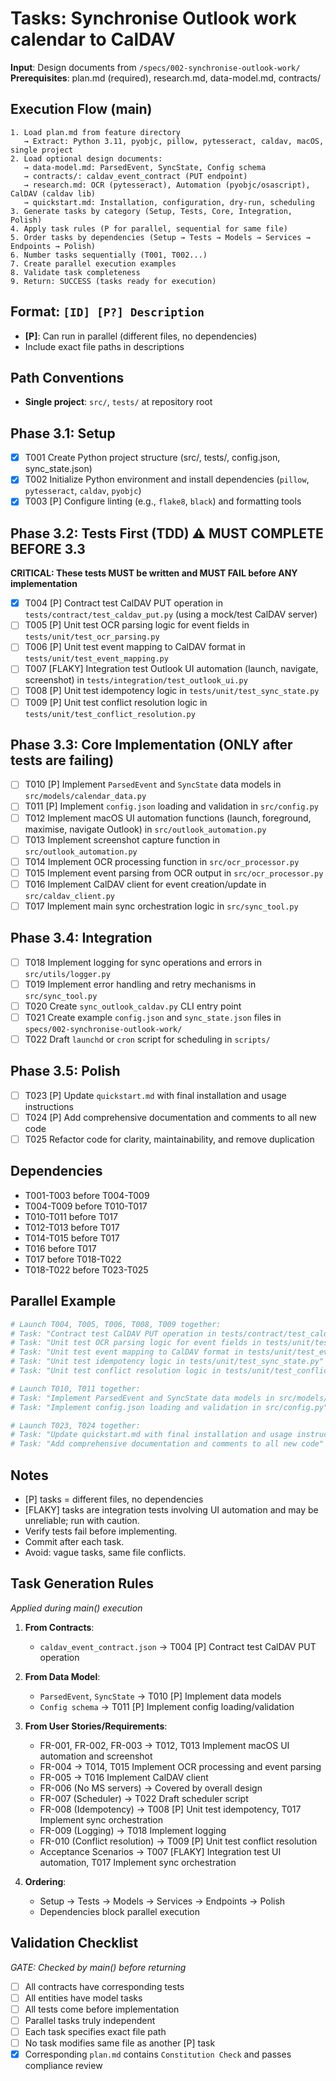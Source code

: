 # Tasks: Synchronise Outlook work calendar to CalDAV

**Input**: Design documents from `/specs/002-synchronise-outlook-work/`
**Prerequisites**: plan.md (required), research.md, data-model.md, contracts/

## Execution Flow (main)
```
1. Load plan.md from feature directory
   → Extract: Python 3.11, pyobjc, pillow, pytesseract, caldav, macOS, single project
2. Load optional design documents:
   → data-model.md: ParsedEvent, SyncState, Config schema
   → contracts/: caldav_event_contract (PUT endpoint)
   → research.md: OCR (pytesseract), Automation (pyobjc/osascript), CalDAV (caldav lib)
   → quickstart.md: Installation, configuration, dry-run, scheduling
3. Generate tasks by category (Setup, Tests, Core, Integration, Polish)
4. Apply task rules (P for parallel, sequential for same file)
5. Order tasks by dependencies (Setup → Tests → Models → Services → Endpoints → Polish)
6. Number tasks sequentially (T001, T002...)
7. Create parallel execution examples
8. Validate task completeness
9. Return: SUCCESS (tasks ready for execution)
```

## Format: `[ID] [P?] Description`
- **[P]**: Can run in parallel (different files, no dependencies)
- Include exact file paths in descriptions

## Path Conventions
- **Single project**: `src/`, `tests/` at repository root

## Phase 3.1: Setup
- [x] T001 Create Python project structure (src/, tests/, config.json, sync_state.json)
- [x] T002 Initialize Python environment and install dependencies (`pillow`, `pytesseract`, `caldav`, `pyobjc`)
- [x] T003 [P] Configure linting (e.g., `flake8`, `black`) and formatting tools

## Phase 3.2: Tests First (TDD) ⚠️ MUST COMPLETE BEFORE 3.3
**CRITICAL: These tests MUST be written and MUST FAIL before ANY implementation**
- [x] T004 [P] Contract test CalDAV PUT operation in `tests/contract/test_caldav_put.py` (using a mock/test CalDAV server)
- [ ] T005 [P] Unit test OCR parsing logic for event fields in `tests/unit/test_ocr_parsing.py`
- [ ] T006 [P] Unit test event mapping to CalDAV format in `tests/unit/test_event_mapping.py`
- [ ] T007 [FLAKY] Integration test Outlook UI automation (launch, navigate, screenshot) in `tests/integration/test_outlook_ui.py`
- [ ] T008 [P] Unit test idempotency logic in `tests/unit/test_sync_state.py`
- [ ] T009 [P] Unit test conflict resolution logic in `tests/unit/test_conflict_resolution.py`

## Phase 3.3: Core Implementation (ONLY after tests are failing)
- [ ] T010 [P] Implement `ParsedEvent` and `SyncState` data models in `src/models/calendar_data.py`
- [ ] T011 [P] Implement `config.json` loading and validation in `src/config.py`
- [ ] T012 Implement macOS UI automation functions (launch, foreground, maximise, navigate Outlook) in `src/outlook_automation.py`
- [ ] T013 Implement screenshot capture function in `src/outlook_automation.py`
- [ ] T014 Implement OCR processing function in `src/ocr_processor.py`
- [ ] T015 Implement event parsing from OCR output in `src/ocr_processor.py`
- [ ] T016 Implement CalDAV client for event creation/update in `src/caldav_client.py`
- [ ] T017 Implement main sync orchestration logic in `src/sync_tool.py`

## Phase 3.4: Integration
- [ ] T018 Implement logging for sync operations and errors in `src/utils/logger.py`
- [ ] T019 Implement error handling and retry mechanisms in `src/sync_tool.py`
- [ ] T020 Create `sync_outlook_caldav.py` CLI entry point
- [ ] T021 Create example `config.json` and `sync_state.json` files in `specs/002-synchronise-outlook-work/`
- [ ] T022 Draft `launchd` or `cron` script for scheduling in `scripts/`

## Phase 3.5: Polish
- [ ] T023 [P] Update `quickstart.md` with final installation and usage instructions
- [ ] T024 [P] Add comprehensive documentation and comments to all new code
- [ ] T025 Refactor code for clarity, maintainability, and remove duplication

## Dependencies
- T001-T003 before T004-T009
- T004-T009 before T010-T017
- T010-T011 before T017
- T012-T013 before T017
- T014-T015 before T017
- T016 before T017
- T017 before T018-T022
- T018-T022 before T023-T025

## Parallel Example
```bash
# Launch T004, T005, T006, T008, T009 together:
# Task: "Contract test CalDAV PUT operation in tests/contract/test_caldav_put.py"
# Task: "Unit test OCR parsing logic for event fields in tests/unit/test_ocr_parsing.py"
# Task: "Unit test event mapping to CalDAV format in tests/unit/test_event_mapping.py"
# Task: "Unit test idempotency logic in tests/unit/test_sync_state.py"
# Task: "Unit test conflict resolution logic in tests/unit/test_conflict_resolution.py"

# Launch T010, T011 together:
# Task: "Implement ParsedEvent and SyncState data models in src/models/calendar_data.py"
# Task: "Implement config.json loading and validation in src/config.py"

# Launch T023, T024 together:
# Task: "Update quickstart.md with final installation and usage instructions"
# Task: "Add comprehensive documentation and comments to all new code"
```

## Notes
- [P] tasks = different files, no dependencies
- [FLAKY] tasks are integration tests involving UI automation and may be unreliable; run with caution.
- Verify tests fail before implementing.
- Commit after each task.
- Avoid: vague tasks, same file conflicts.

## Task Generation Rules
*Applied during main() execution*

1. **From Contracts**:
   - `caldav_event_contract.json` → T004 [P] Contract test CalDAV PUT operation
   
2. **From Data Model**:
   - `ParsedEvent`, `SyncState` → T010 [P] Implement data models
   - `Config schema` → T011 [P] Implement config loading/validation
   
3. **From User Stories/Requirements**:
   - FR-001, FR-002, FR-003 → T012, T013 Implement macOS UI automation and screenshot
   - FR-004 → T014, T015 Implement OCR processing and event parsing
   - FR-005 → T016 Implement CalDAV client
   - FR-006 (No MS servers) → Covered by overall design
   - FR-007 (Scheduler) → T022 Draft scheduler script
   - FR-008 (Idempotency) → T008 [P] Unit test idempotency, T017 Implement sync orchestration
   - FR-009 (Logging) → T018 Implement logging
   - FR-010 (Conflict resolution) → T009 [P] Unit test conflict resolution
   - Acceptance Scenarios → T007 [FLAKY] Integration test UI automation, T017 Implement sync orchestration
   
4. **Ordering**:
   - Setup → Tests → Models → Services → Endpoints → Polish
   - Dependencies block parallel execution

## Validation Checklist
*GATE: Checked by main() before returning*

- [ ] All contracts have corresponding tests
- [ ] All entities have model tasks
- [ ] All tests come before implementation
- [ ] Parallel tasks truly independent
- [ ] Each task specifies exact file path
- [ ] No task modifies same file as another [P] task
- [x] Corresponding `plan.md` contains `Constitution Check` and passes compliance review
